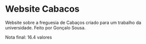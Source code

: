 # Website Cabacos
<p>Website sobre a freguesia de Cabaços criado para um trabalho da universidade. Feito por Gonçalo Sousa.</p>
<p>Nota final: 16.4 valores</p>

